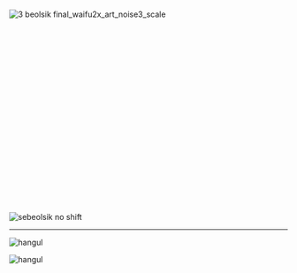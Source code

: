 
```트스트

































```

![3 beolsik final_waifu2x_art_noise3_scale](https://bafybeicsqhbghfqf2sptvajgv62zfi4ppjxolphnx4q6xxta77zdjkoo7i.ipfs.nftstorage.link/3%20beolsik%20final_waifu2x_art_noise3_scale.png)

```트스트
























```

![sebeolsik no shift](https://bafybeib3zeipmapxdmlepncval65uvm6q2w2z7m46r2x2ypgrk7mdgkzxe.ipfs.nftstorage.link/sebeolsik%20no%20shift.png)

---

![hangul](https://bafybeidtwgir7pzt6h7srymuhskxg6xp7rymd66z4ropj57ap2fq2sztki.ipfs.dweb.link)

![hangul](https://bafybeifbntgmxclkgz26bmyk65xaojl66y3v7htdz2ovdzg6uqiqcp27je.ipfs.dweb.link)
